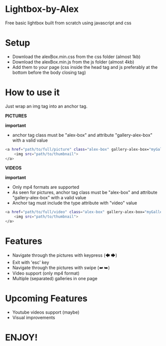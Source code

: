 # Lightbox-by-Alex
Free basic lightbox built from scratch using javascript and css


# Setup
- Download the alexBox.min.css from the css folder (almost 1kb)
- Download the alexBox.min.js from the js folder (almost 4kb)
- Add them to your page (css inside the head tag and js preferably at the bottom before the body closing tag)


# How to use it
Just wrap an img tag into an anchor tag.


**PICTURES**

**important**
- anchor tag class must be "alex-box" and attribute "gallery-alex-box" with a valid value

```sh
<a href="path/to/full/picture" class="alex-box" gallery-alex-box="myGallery">
    <img src="path/to/thumbnail">
</a>
```

**VIDEOS**

**important**
- Only mp4 formats are supported
- As seen for pictures, anchor tag class must be "alex-box" and attribute "gallery-alex-box" with a valid value
- Anchor tag must include the type attribute with "video" value

```sh
<a href="path/to/full/video" class="alex-box" gallery-alex-box="myGallery2" type="video">
    <img src="path/to/thumbnail">
</a>
```
# Features
- Navigate through the pictures with keypress (🡄 🡆)
- Exit with 'esc' key
- Navigate through the pictures with swipe (⮨ ⮩)
- Video support (only mp4 format)
- Multiple (separated) galleries in one page

# Upcoming Features
- Youtube videos support (maybe)
- Visual improvements


# ENJOY!
